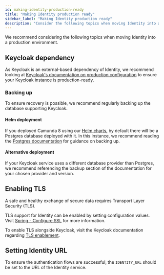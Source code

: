```yaml
---
id: making-identity-production-ready
title: "Making Identity production ready"
sidebar_label: "Making Identity production ready"
description: "Consider the following topics when moving Identity into a production environment."
---
```


We recommend considering the following topics when moving Identity into a production environment.

## Keycloak dependency

As Keycloak is an external-based dependency of Identity, we recommend looking at
[Keycloak's documentation on production configuration](https://www.keycloak.org/server/configuration-production) to
ensure your Keycloak instance is production-ready.

### Backing up

To ensure recovery is possible, we recommend regularly backing up the database supporting Keycloak.

#### Helm deployment

If you deployed Camunda 8 using our [Helm charts](../../../platform-deployment/helm-kubernetes/overview.md),
by default there will be a Postgres database deployed with it. In this instance, we recommend reading the
[Postgres documentation](https://www.postgresql.org/docs/current/backup.html) for guidance on backing up.

#### Alternative deployment

If your Keycloak service uses a different database provider than Postgres, we recommend
referencing the backup section of the documentation for your chosen provider and version.

## Enabling TLS

A safe and healthy exchange of secure data requires Transport Layer Security (TLS).

TLS support for Identity can be enabled by setting configuration values.
Visit [Spring - Configure SSL](https://docs.spring.io/spring-boot/docs/current/reference/html/howto.html#howto.webserver.configure-ssl)
for more information.

To enable TLS alongside Keycloak, visit the Keycloak documentation regarding [TLS enablement](https://www.keycloak.org/server/enabletls).

## Setting Identity URL

To ensure the authentication flows are successful, the `IDENTITY_URL` should be set to the URL of the Identity service.
